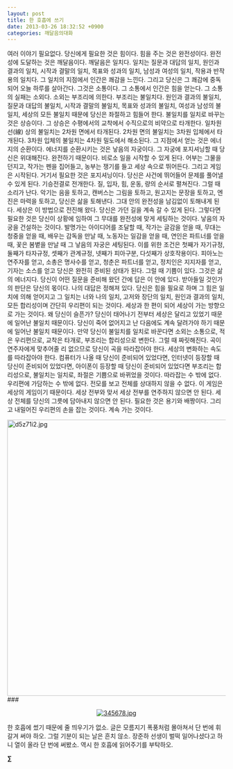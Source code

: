 ```yaml
---
layout: post
title: 한 호흡에 쓰기
date: 2013-03-26 18:32:52 +0900
categories: 깨달음의대화
---
```


  


여러 이야기 필요없다. 당신에게 필요한 것은 힘이다. 힘을 주는 것은 완전성이다. 완전성에 도달하는 것은 깨달음이다. 깨달음은 일치다. 일치는 질문과 대답의 일치, 원인과 결과의 일치, 시작과 결말의 일치, 목표와 성과의 일치, 남성과 여성의 일치, 작용과 반작용의 일치다. 그 일치의 지점에서 인간은 쾌감을 느낀다. 그리고 당신은 그 쾌감에 중독되어 오늘 하루를 살아간다. 그것은 소통이다. 그 소통에서 인간은 힘을 얻는다. 그 소통의 실패는 소외다. 소외는 부조리에 의한다. 부조리는 불일치다. 원인과 결과의 불일치, 질문과 대답의 불일치, 시작과 결말의 불일치, 목표와 성과의 불일치, 여성과 남성의 불일치, 세상의 모든 불일치 때문에 당신은 좌절하고 힘들어 한다. 불일치를 일치로 바꾸는 것은 상승이다. 그 상승은 수평에서의 교착에서 수직으로의 비약으로 타개한다. 일차원 선(線) 상의 불일치는 2차원 면에서 타개된다. 2차원 면의 불일치는 3차원 입체에서 타개된다. 3차원 입체의 불일치는 4차원 밀도에서 해소된다. 그 지점에서 얻는 것은 에너지의 순환이다. 에너지를 순환시키는 것은 낳음의 자궁이다. 그 자궁에 포지셔닝할 때 당신은 위대해진다. 완전하기 때문이다. 비로소 일을 시작할 수 있게 된다. 어부는 그물을 던지고, 작가는 펜을 집어들고, 농부는 쟁기를 들고 세상 속으로 뛰어든다. 그리고 게임은 시작된다. 거기서 필요한 것은 포지셔닝이다. 당신은 사건에 뛰어들어 문제를 풀어낼 수 있게 된다. 기승전결로 전개한다. 질, 입자, 힘, 운동, 량의 순서로 펼쳐진다. 그럴 때 소리가 난다. 악기는 음을 토하고, 캔버스는 그림을 토하고, 원고지는 문장을 토하고, 엔진은 마력을 토하고, 당신은 삶을 토해낸다. 그대 안의 완전성을 남김없이 토해내게 된다. 세상은 이 방법으로 전진해 왔다. 당신은 가던 길을 계속 갈 수 있게 된다. 그렇다면 필요한 것은 당신이 상황에 임하여 그 무대를 완전성에 맞게 세팅하는 것이다. 낳음의 자궁을 건설하는 것이다. 발명가는 아이디어를 조달할 때, 작가는 글감을 얻을 때, 무대는 청중을 얻을 때, 배우는 감독을 만날 때, 노동자는 일감을 얻을 때, 연인은 파트너를 얻을 때, 꽃은 봄볕을 만날 때 그 낳음의 자궁은 세팅된다. 이를 위한 조건은 첫째가 자기규정, 둘째가 타자규정, 셋째가 관계규정, 넷째가 피아구분, 다섯째가 상호작용이다. 피아노는 연주자를 얻고, 소총은 명사수를 얻고, 청춘은 파트너를 얻고, 정치인은 지지자를 얻고, 기자는 소스를 얻고 당신은 완전히 준비된 상태가 된다. 그럴 때 기쁨이 있다. 그것은 삶의 에너지다. 당신이 어떤 질문을 준비해 왔던 간에 답은 이 안에 있다. 받아들일 것인가의 판단은 당신의 몫이다. 나의 대답은 정해져 있다. 당신은 힘을 필요로 하며 그 힘은 일치에 의해 얻어지고 그 일치는 너와 나의 일치, 고저와 장단의 일치, 원인과 결과의 일치, 모든 합리성이며 간단히 우리편이 되는 것이다. 세상과 한 편이 되어 세상이 가는 방향으로 가는 것이다. 왜 당신이 슬픈가? 당신이 태어나기 전부터 세상은 달리고 있었기 때문에 일어난 불일치 때문이다. 당신이 죽어 없어지고 난 다음에도 계속 달려가야 하기 때문에 일어난 불일치 때문이다. 만약 당신이 불일치를 일치로 바꾼다면 소외는 소통으로, 적은 우리편으로, 교착은 타개로, 부조리는 합리성으로 변한다. 그럴 때 짜릿해진다. 곡이 연주자에게 맞추어줄 리 없으므로 당신이 곡을 따라잡아야 한다. 세상의 변화하는 속도를 따라잡아야 한다. 컴퓨터가 나올 때 당신이 준비되어 있었다면, 인터넷이 등장할 때 당신이 준비되어 있었다면, 아이폰이 등장할 때 당신이 준비되어 있었다면 부조리는 합리성으로, 불일치는 일치로, 좌절은 기쁨으로 바뀌었을 것이다. 따라잡는 수 밖에 없다. 우리편에 가담하는 수 밖에 없다. 전모를 보고 전체를 상대하지 않을 수 없다. 이 게임은 세상의 게임이기 때문이다. 세상 전부와 맞서 세상 전부를 연주하지 않으면 안 된다. 세상 전체를 당신의 그릇에 담아내지 않으면 안 된다. 필요한 것은 용기와 배짱이다. 그리고 내밀어진 우리편의 손을 잡는 것이다. 계속 가는 것이다. 



 <img alt="d5z71i2.jpg" src="assets/attach/images/198/383/336/d5z71i2.jpg" width="942" height="636" /> ###


  




<p align="center">
  <a href="?mid=DonOh"><img alt="345678.jpg" src="assets/attach/images/198/727/315/55.JPG" /> <br /></a> 
  
  <p>
  </p> 한 호흡에 썼기 때문에 줄 띄우기가 없소. 글은 모름지기 폭풍처럼 몰아쳐서 단 번에 휘갈겨 써야 하오. 그럴 기분이 되는 날은 흔치 않소. 장준하 선생이 벌떡 일어나셨다고 하니 열이 올라 단 번에 써봤소. 역시 한 호흡에 읽어주기를 부탁하오. 
  
  <p>
  </p>
  
  <p>
  </p>
  
  <p>
    <b>∑</b> <br /><br />
  </p>
  
  <p>
  </p>
  
  <p>
  </p>
  
  <p>
  </p>
  
  <p>
  </p>
  
  <p>
  </p>
  
  <p>
  </p>
  
  <p>
  </p>
  
  <p>
  </p>
  
  <p>
  </p>
  
  <p>
  </p>
  
  <p>
  </p>
</p>
